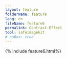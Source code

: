 ```yaml
---
layout: feature
folderName: feature
lang: en
fileName: feature6
permalink: Contrast-Effect
tool: safeimagekit
# noBox: true
---
```

{% include feature6.html%}